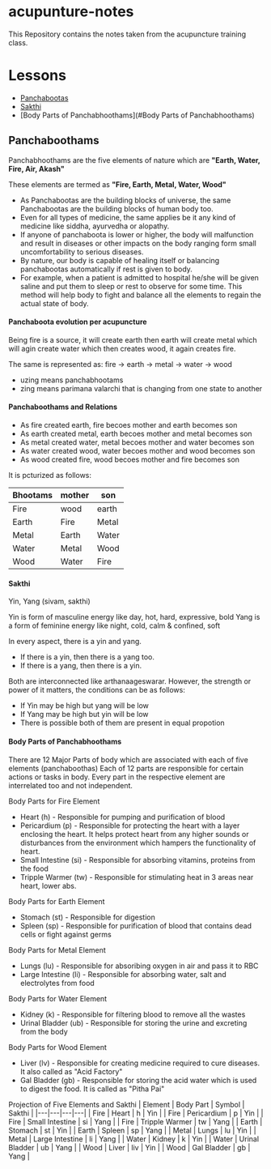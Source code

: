 # acupunture-notes

This Repository contains the notes taken from the acupuncture training class.

# Lessons
- [Panchabootas](#Panchaboothams)
- [Sakthi](#sakthi)
- [Body Parts of Panchabhoothams](#Body Parts of Panchabhoothams)

## Panchaboothams

Panchabhoothams are the five elements of nature which are **"Earth, Water, Fire, Air, Akash"**

These elements are termed as **"Fire, Earth, Metal, Water, Wood"**

- As Panchabootas are the building blocks of universe, 
the same Panchabootas are the building blocks of human body too.
- Even for all types of medicine, the same applies be it any kind of medicine like siddha, ayurvedha or alopathy.
- If anyone of panchaboota is lower or higher, the body will malfunction and result in diseases or other impacts on the body ranging form small uncomfortability to serious diseases.
- By nature, our body is capable of healing itself or balancing panchabootas automatically if rest is given to body.
- For example, when a patient is admitted to hospital he/she will be given saline and put them to sleep or rest to observe for some time. This method will help body to fight and balance all the elements to regain the actual state of body.

#### Panchaboota evolution per acupuncture

Being fire is a source, it will create earth
then earth will create metal which will agin create water which then creates wood, it again creates fire.

The same is represented as:
fire -> earth -> metal -> water -> wood

- uzing means panchabhootams
- zing means parimana valarchi that is changing from one state to another

#### Panchaboothams and Relations

- As fire created earth, fire becoes mother and earth becomes son
- As earth created metal, earth becoes mother and metal becomes son
- As metal created water, metal becoes mother and water becomes son
- As water created wood, water becoes mother and wood becomes son
- As wood created fire, wood becoes mother and fire becomes son

It is pcturized as follows:

| Bhootams | mother | son |
|---|---|---|
| Fire | wood | earth |
| Earth | Fire | Metal |
| Metal | Earth | Water |
| Water | Metal | Wood |
| Wood | Water | Fire |

#### Sakthi

Yin, Yang (sivam, sakthi)

Yin is form of masculine energy like day, hot, hard, expressive, bold
Yang is a form of feminine energy like night, cold, calm & confined, soft

In every aspect, there is a yin and yang.
- If there is a yin, then there is a yang too.
- If there is a yang, then there is a yin.

Both are interconnected like arthanaageswarar.
However, the strength or power of it matters, the conditions can be as follows:
- If Yin may be high but yang will be low
- If Yang may be high but yin will be low
- There is possible both of them are present in equal propotion

#### Body Parts of Panchabhoothams

There are 12 Major Parts of body which are associated with each of five elements (panchaboothas)
Each of 12 parts are responsible for certain actions or tasks in body.
Every part in the respective element are interrelated too and not independent.

Body Parts for Fire Element
- Heart (h) - Responsible for pumping and purification of blood
- Pericardium (p) - Responsible for protecting the heart with a layer enclosing the heart. It helps protect heart from any higher sounds or disturbances from the environment which hampers the functionality of heart.
- Small Intestine (si) - Responsible for absorbing vitamins, proteins from the food
- Tripple Warmer (tw) - Responsible for stimulating heat in 3 areas near heart, lower abs.

Body Parts for Earth Element
- Stomach (st) - Responsible for digestion
- Spleen (sp) - Responsible for purification of blood that contains dead cells or fight against germs

Body Parts for Metal Element
- Lungs (lu) - Responsible for absoribing oxygen in air and pass it to RBC
- Large Intestine (li) - Responsible for absorbing water, salt and electrolytes from food

Body Parts for Water Element
- Kidney (k) - Responsible for filtering blood to remove all the wastes
- Urinal Bladder (ub) - Responsible for storing the urine and excreting from the body

Body Parts for Wood Element
- Liver (lv) - Responsible for creating medicine required to cure diseases. It also called as "Acid Factory"
- Gal Bladder (gb) - Responsible for storing the acid water which is used to digest the food. It is called as "Pitha Pai"

Projection of Five Elements and Sakthi
| Element | Body Part | Symbol | Sakthi |
|---|---|---|---|
| Fire | Heart | h | Yin |
| Fire | Pericardium | p | Yin |
| Fire | Small Intestine | si | Yang |
| Fire | Tripple Warmer | tw | Yang |
| Earth | Stomach | st | Yin |
| Earth | Spleen | sp | Yang |
| Metal | Lungs | lu | Yin |
| Metal | Large Intestine | li | Yang |
| Water | Kidney | k | Yin |
| Water | Urinal Bladder | ub | Yang |
| Wood | Liver | liv | Yin |
| Wood | Gal Bladder | gb | Yang |

